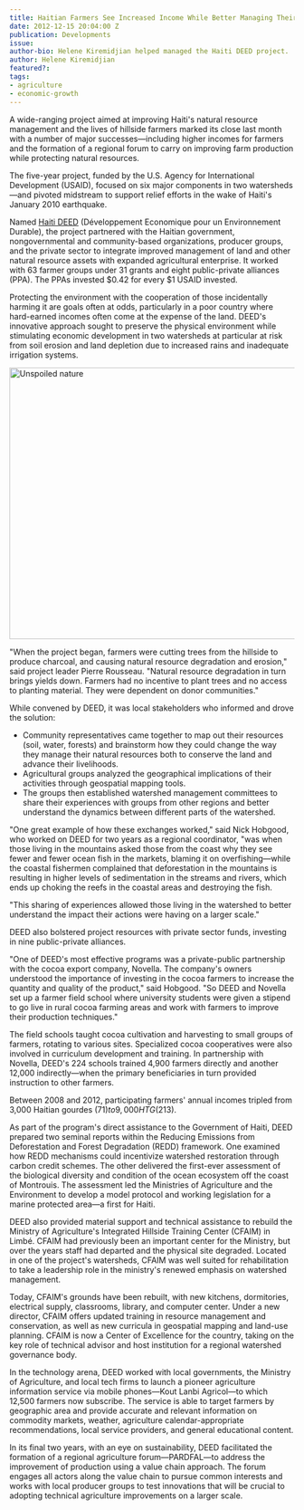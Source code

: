 ```yaml
---
title: Haitian Farmers See Increased Income While Better Managing Their Natural Resources
date: 2012-12-15 20:04:00 Z
publication: Developments
issue: 
author-bio: Helene Kiremidjian helped managed the Haiti DEED project.
author: Helene Kiremidjian
featured?: 
tags:
- agriculture
- economic-growth
---
```


A wide-ranging project aimed at improving Haiti's natural resource management and the lives of hillside farmers marked its close last month with a number of major successes—including higher incomes for farmers and the formation of a regional forum to carry on improving farm production while protecting natural resources.




The five-year project, funded by the U.S. Agency for International Development (USAID), focused on six major components in two watersheds—and pivoted midstream to support relief efforts in the wake of Haiti's January 2010 earthquake.

Named [Haiti DEED][1] (Développement Economique pour un Environnement Durable), the project partnered with the Haitian government, nongovernmental and community-based organizations, producer groups, and the private sector to integrate improved management of land and other natural resource assets with expanded agricultural enterprise. It worked with 63 farmer groups under 31 grants and eight public-private alliances (PPA). The PPAs invested $0.42 for every $1 USAID invested.

Protecting the environment with the cooperation of those incidentally harming it are goals often at odds, particularly in a poor country where hard-earned incomes often come at the expense of the land. DEED's innovative approach sought to preserve the physical environment while stimulating economic development in two watersheds at particular at risk from soil erosion and land depletion due to increased rains and inadequate irrigation systems.

<a data-flickr-embed="true" data-context="true"  href="https://www.flickr.com/photos/daiglobal/8268308570/" title="Unspoiled nature"><img src="https://c1.staticflickr.com/9/8082/8268308570_1eb53fb785_z.jpg" width="640" height="480" alt="Unspoiled nature"></a><script async src="//embedr.flickr.com/assets/client-code.js" charset="utf-8"></script>

"When the project began, farmers were cutting trees from the hillside to produce charcoal, and causing natural resource degradation and erosion," said project leader Pierre Rousseau. "Natural resource degradation in turn brings yields down. Farmers had no incentive to plant trees and no access to planting material. They were dependent on donor communities."

While convened by DEED, it was local stakeholders who informed and drove the solution:

* Community representatives came together to map out their resources (soil, water, forests) and brainstorm how they could change the way they manage their natural resources both to conserve the land and advance their livelihoods.
* Agricultural groups analyzed the geographical implications of their activities through geospatial mapping tools.
* The groups then established watershed management committees to share their experiences with groups from other regions and better understand the dynamics between different parts of the watershed. 

"One great example of how these exchanges worked," said Nick Hobgood, who worked on DEED for two years as a regional coordinator, "was when those living in the mountains asked those from the coast why they see fewer and fewer ocean fish in the markets, blaming it on overfishing—while the coastal fishermen complained that deforestation in the mountains is resulting in higher levels of sedimentation in the streams and rivers, which ends up choking the reefs in the coastal areas and destroying the fish.

"This sharing of experiences allowed those living in the watershed to better understand the impact their actions were having on a larger scale."

DEED also bolstered project resources with private sector funds, investing in nine public-private alliances.

"One of DEED's most effective programs was a private-public partnership with the cocoa export company, Novella. The company's owners understood the importance of investing in the cocoa farmers to increase the quantity and quality of the product," said Hobgood. "So DEED and Novella set up a farmer field school where university students were given a stipend to go live in rural cocoa farming areas and work with farmers to improve their production techniques."

The field schools taught cocoa cultivation and harvesting to small groups of farmers, rotating to various sites. Specialized cocoa cooperatives were also involved in curriculum development and training. In partnership with Novella, DEED's 224 schools trained 4,900 farmers directly and another 12,000 indirectly—when the primary beneficiaries in turn provided instruction to other farmers.

Between 2008 and 2012, participating farmers' annual incomes tripled from 3,000 Haitian gourdes ($71) to 9,000 HTG ($213).

As part of the program's direct assistance to the Government of Haiti, DEED prepared two seminal reports within the Reducing Emissions from Deforestation and Forest Degradation (REDD) framework. One examined how REDD mechanisms could incentivize watershed restoration through carbon credit schemes. The other delivered the first-ever assessment of the biological diversity and condition of the ocean ecosystem off the coast of Montrouis. The assessment led the Ministries of Agriculture and the Environment to develop a model protocol and working legislation for a marine protected area—a first for Haiti.

DEED also provided material support and technical assistance to rebuild the Ministry of Agriculture's Integrated Hillside Training Center (CFAIM) in Limbé. CFAIM had previously been an important center for the Ministry, but over the years staff had departed and the physical site degraded. Located in one of the project's watersheds, CFAIM was well suited for rehabilitation to take a leadership role in the ministry's renewed emphasis on watershed management.

Today, CFAIM's grounds have been rebuilt, with new kitchens, dormitories, electrical supply, classrooms, library, and computer center. Under a new director, CFAIM offers updated training in resource management and conservation, as well as new curricula in geospatial mapping and land-use planning. CFAIM is now a Center of Excellence for the country, taking on the key role of technical advisor and host institution for a regional watershed governance body.

In the technology arena, DEED worked with local governments, the Ministry of Agriculture, and local tech firms to launch a pioneer agriculture information service via mobile phones—Kout Lanbi Agricol—to which 12,500 farmers now subscribe. The service is able to target farmers by geographic area and provide accurate and relevant information on commodity markets, weather, agriculture calendar-appropriate recommendations, local service providers, and general educational content.

In its final two years, with an eye on sustainability, DEED facilitated the formation of a regional agriculture forum—PARDFAL—to address the improvement of production using a value chain approach. The forum engages all actors along the value chain to pursue common interests and works with local producer groups to test innovations that will be crucial to adopting technical agriculture improvements on a larger scale.

[1]: http://dai.com/our-work/projects/haiti%E2%80%94economic-development-sustainable-environment-deed

